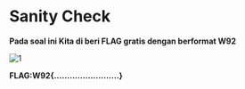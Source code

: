 # Sanity Check
**Pada soal ini Kita di beri FLAG gratis dengan berformat W92**

![1](https://github.com/adityabarunairawan/WRITE-UP-CTFTKJ/assets/136324726/38ab483b-e398-454f-852d-4c36608b7255)

**FLAG:W92{.........................}**
